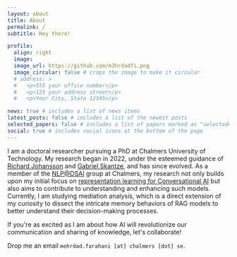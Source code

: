 ```yaml
---
layout: about
title: About
permalink: /
subtitle: Hey there!

profile:
  align: right
  image:
  image_url: https://github.com/m3hrdadfi.png
  image_circular: false # crops the image to make it circular
  # address: >
  #   <p>555 your office number</p>
  #   <p>123 your address street</p>
  #   <p>Your City, State 12345</p>

news: true # includes a list of news items
latest_posts: false # includes a list of the newest posts
selected_papers: false # includes a list of papers marked as "selected={true}"
social: true # includes social icons at the bottom of the page
---
```


I am a doctoral researcher pursuing a PhD at Chalmers University of Technology. My research began in 2022, under the esteemed guidance of [Richard Johansson](https://www.cse.chalmers.se/~richajo/index.html) and [Gabriel Skantze](https://www.kth.se/profile/skantze), and has since evolved. As a member of the [NLP@DSAI](https://dsai-nlp.github.io/members) group at Chalmers, my research not only builds upon my initial focus on [representation learning for Conversational AI](https://www.cse.chalmers.se/~richajo/projects/wasp2022.html) but also aims to contribute to understanding and enhancing such models. Currently, I am studying mediation analysis, which is a direct extension of my curiosity to dissect the intricate memory behaviors of RAG models to better understand their decision-making processes.

If you're as excited as I am about how AI will revolutionize our communication and sharing of knowledge, let's collaborate!

Drop me an email `mehrdad.farahani [at] chalmers [dot] se`.
